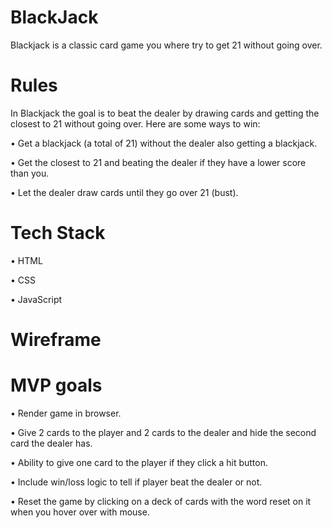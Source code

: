 # BlackJack

Blackjack is a classic card game you where try to get 21 without going over.

# Rules

In Blackjack the goal is to beat the dealer by drawing cards and getting the closest to 21 without going over. Here are some ways to win:

• Get a blackjack (a total of 21) without the dealer also getting a blackjack.

• Get the closest to 21 and beating the dealer if they have a lower score than you.

• Let the dealer draw cards until they go over 21 (bust).

# Tech Stack

• HTML 

• CSS 

• JavaScript

# Wireframe

# MVP goals

• Render game in browser.

• Give 2 cards to the player and 2 cards to the dealer and hide the second card the dealer has.

• Ability to give one card to the player if they click a hit button.

• Include win/loss logic to tell if player beat the dealer or not.

• Reset the game by clicking on a deck of cards with the word reset on it when you hover over with mouse.

